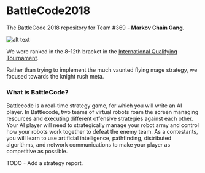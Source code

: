 # BattleCode2018

The BattleCode 2018 repository for Team #369 - **Markov Chain Gang**.

![alt text](https://i.imgur.com/TfBGMS5.png "Team Logo")

We were ranked in the 8-12th bracket in the [International Qualifying Tournament](https://www.battlecode.org/#/tournaments/results?id=3).

Rather than trying to implement the much vaunted flying mage strategy, we focused towards the knight rush meta.

### What is BattleCode?

Battlecode is a real-time strategy game, for which you will write an AI player. In Battlecode, two teams of virtual robots roam the screen managing resources and executing different offensive strategies against each other. Your AI player will need to strategically manage your robot army and control how your robots work together to defeat the enemy team. As a contestants, you will learn to use artificial intelligence, pathfinding, distributed algorithms, and network communications to make your player as competitive as possible.

TODO - Add a strategy report.
